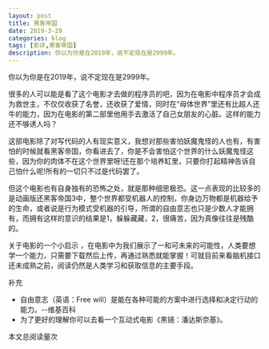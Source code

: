 ```yaml
---
layout: post
title: 黑客帝国
date: 2019-3-29
categories: blog
tags: [影评,黑客帝国]
description: 你以为你是在2019年，说不定现在是2999年。
---
```


你以为你是在2019年，说不定现在是2999年。

很多的人可以能是看了这个电影才去做的程序员的吧，因为在电影中程序员才会成为救世主，不仅仅收获了名誉，还收获了爱情，同时在“母体世界”里还有比超人还牛的能力，因为在电影的第二部里他用手去激活了自己女朋友的心脏。这样的能力还不够诱人吗？

这部电影除了对写代码的人有现实意义，我想对那些害怕妖魔鬼怪的人也有，有害怕的时候就看黑客帝国，你看进去了，你是不会害怕这个世界的什么妖魔鬼怪这些，因为你的肉体不在这个世界里呀!还在那个培养缸里，只要你打起精神告诉自己怕什么呢!所有的一切只不过是代码罢了。

但这个电影也有自身独有的恐怖之处，就是那种细思极恐。这一点表现的比较多的是动画版还黑客帝国3中，整个世界都受机器人的控制，你身边万物都是机器给予的生命，或者说是行为模式受机器的引导，所谓的自由意志也只是少数人才能拥有，而拥有这样的意识的结果是1，躲躲藏藏，2，很痛苦，因为真像往往是残酷的。

关于电影的一个小启示 ，在电影中为我们展示了一和可未来的可能性，人类要想学一个能力，只需要下载然后上传，再通过熟悉就能掌握！可就目前来看脑机接口还未成熟之前，阅读仍然是人类学习和获取信息的主要手段。

补充

- 自由意志（英语：Free will）是能在各种可能的方案中进行选择和决定行动的能力。--维基百科
- 为了更好的理解你可以去看一个互动式电影《黑镜：潘达斯奈基》。

<span id="busuanzi_container_page_pv">
  本文总阅读量<span id="busuanzi_value_page_pv"></span>次
</span>

